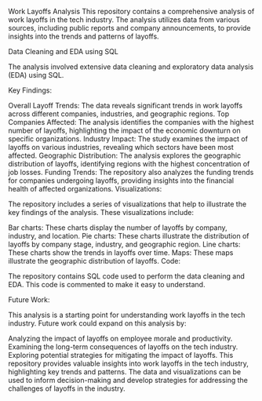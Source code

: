 Work Layoffs Analysis
This repository contains a comprehensive analysis of work layoffs in the tech industry. The analysis utilizes data from various sources, including public reports and company announcements, to provide insights into the trends and patterns of layoffs.

Data Cleaning and EDA using SQL

The analysis involved extensive data cleaning and exploratory data analysis (EDA) using SQL.

Key Findings:

Overall Layoff Trends: The data reveals significant trends in work layoffs across different companies, industries, and geographic regions.
Top Companies Affected: The analysis identifies the companies with the highest number of layoffs, highlighting the impact of the economic downturn on specific organizations.
Industry Impact: The study examines the impact of layoffs on various industries, revealing which sectors have been most affected.
Geographic Distribution: The analysis explores the geographic distribution of layoffs, identifying regions with the highest concentration of job losses.
Funding Trends: The repository also analyzes the funding trends for companies undergoing layoffs, providing insights into the financial health of affected organizations.
Visualizations:

The repository includes a series of visualizations that help to illustrate the key findings of the analysis. These visualizations include:

Bar charts: These charts display the number of layoffs by company, industry, and location.
Pie charts: These charts illustrate the distribution of layoffs by company stage, industry, and geographic region.
Line charts: These charts show the trends in layoffs over time.
Maps: These maps illustrate the geographic distribution of layoffs.
Code:

The repository contains SQL code used to perform the data cleaning and EDA. This code is commented to make it easy to understand.

Future Work:

This analysis is a starting point for understanding work layoffs in the tech industry. Future work could expand on this analysis by:

Analyzing the impact of layoffs on employee morale and productivity.
Examining the long-term consequences of layoffs on the tech industry.
Exploring potential strategies for mitigating the impact of layoffs.
This repository provides valuable insights into work layoffs in the tech industry, highlighting key trends and patterns. The data and visualizations can be used to inform decision-making and develop strategies for addressing the challenges of layoffs in the industry.
